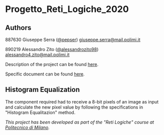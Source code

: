 # Progetto_Reti_Logiche_2020

## Authors

887630 Giuseppe Serra ([@pepser](https://github.com/pepser)) giuseppe.serra@mail.polimi.it

890219 Alessandro Zito ([@alessandrozito98](https://github.com/alessandrozito98)) alessandro4.zito@mail.polimi.it

Description of the project can be found [here]().

Specific document can be found [here](https://en.wikipedia.org/wiki/Histogram_equalization).

## Histogram Equalization 

The component required had to receive a 8-bit pixels of an image as input and calculate the new pixel value by following the specifications in "Histogram Equalitazion" method.

*This project has been developed as part of the "Reti Logiche" course at [Politecnico di Milano](https://www.polimi.it/).* <!--- It has been evaluated "29/30".-->

